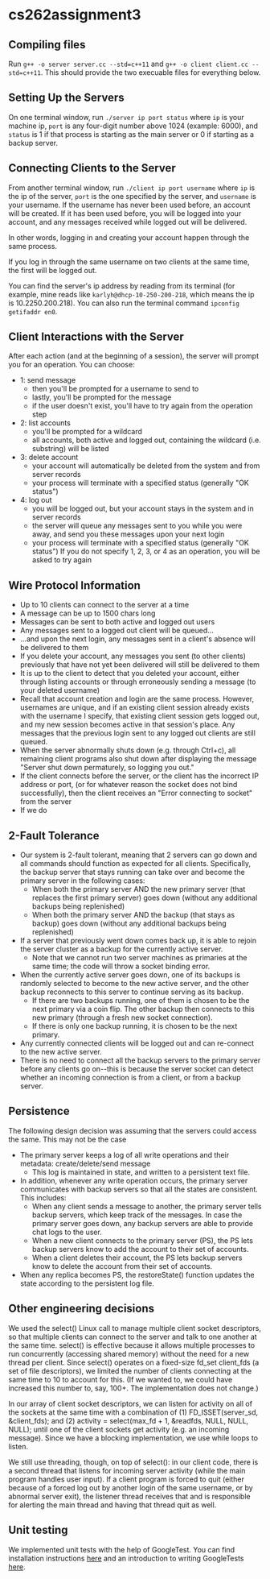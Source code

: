 # cs262assignment3

## Compiling files
Run `g++ -o server server.cc --std=c++11` and `g++ -o client client.cc --std=c++11`. This should provide the two execuable files for everything below.

## Setting Up the Servers
On one terminal window, run `./server ip port status` where `ip` is your machine ip, `port` is any four-digit number above 1024 (example: 6000), and `status` is 1 if that process is starting as the main server or 0 if starting as a backup server.

## Connecting Clients to the Server
From another terminal window, run `./client ip port username` where `ip` is the ip of the server, `port` is the one specified by the server, and `username` is your username. If the username has never been used before, an account will be created. If it has been used before, you will be logged into your account, and any messages received while logged out will be delivered. 

In other words, logging in and creating your account happen through the same process.

If you log in through the same username on two clients at the same time, the first will be logged out.

You can find the server's ip address by reading from its terminal (for example, mine reads like `karlyh@dhcp-10-250-200-218`, which means the ip is 10.2250.200.218). You can also run the terminal command `ipconfig getifaddr en0`.

## Client Interactions with the Server
After each action (and at the beginning of a session), the server will prompt you for an operation. You can choose:

- 1: send message
    - then you'll be prompted for a username to send to
    - lastly, you'll be prompted for the message
    - if the user doesn't exist, you'll have to try again from the operation step
- 2: list accounts
    - you'll be prompted for a wildcard
    - all accounts, both active and logged out, containing the wildcard (i.e. substring) will be listed
- 3: delete account
    - your account will automatically be deleted from the system and from server records
    - your process will terminate with a specified status (generally "OK status")
- 4: log out
    - you will be logged out, but your account stays in the system and in server records
    - the server will queue any messages sent to you while you were away, and send you these messages upon your next login
    - your process will terminate with a specified status (generally "OK status") If you do not specify 1, 2, 3, or 4 as an operation, you will be asked to try again

## Wire Protocol Information
- Up to 10 clients can connect to the server at a time
- A message can be up to 1500 chars long
- Messages can be sent to both active and logged out users
- Any messages sent to a logged out client will be queued...
- ...and upon the next login, any messages sent in a client's absence will be delivered to them
- If you delete your account, any messages you sent (to other clients) previously that have not yet been delivered will still be delivered to them
- It is up to the client to detect that you deleted your account, either through listing accounts or through erroneously sending a message (to your deleted username)
- Recall that account creation and login are the same process. However, usernames are unique, and if an existing client session already exists with the username I specify, that existing client session gets logged out, and my new session becomes active in that session's place. Any messages that the previous login sent to any logged out clients are still queued.
- When the server abnormally shuts down (e.g. through Ctrl+c), all remaining client programs also shut down after displaying the message "Server shut down permaturely, so logging you out."
- If the client connects before the server, or the client has the incorrect IP address or port, (or for whatever reason the socket does not bind successfully), then the client receives an "Error connecting to socket" from the server
- If we do 

## 2-Fault Tolerance
- Our system is 2-fault tolerant, meaning that 2 servers can go down and all commands should function as expected for all clients. Specifically, the backup server that stays running can take over and become the primary server in the following cases:
    * When both the primary server AND the new primary server (that replaces the first primary server) goes down (without any additional backups being replenished)
    * When both the primary server AND the backup (that stays as backup) goes down (without any additional backups being replenished)
- If a server that previously went down comes back up, it is able to rejoin the server cluster as a backup for the currently active server.
    * Note that we cannot run two server machines as primaries at the same time; the code will throw a socket binding error.
- When the currently active server goes down, one of its backups is randomly selected to become to the new active server, and the other backup reconnects to this server to continue serving as its backup. 
    * If there are two backups running, one of them is chosen to be the next primary via a coin flip. The other backup then connects to this new primary (through a fresh new socket connection).
    * If there is only one backup running, it is chosen to be the next primary.
- Any currently connected clients will be logged out and can re-connect to the new active server.
- There is no need to connect all the backup servers to the primary server before any clients go on--this is because the server socket can detect whether an incoming connection is from a client, or from a backup server.

## Persistence
The following design decision was assuming that the servers could access the same. This may not be the case
- The primary server keeps a log of all write operations and their metadata: create/delete/send message
    * This log is maintained in state, and written to a persistent text file.
- In addition, whenever any write operation occurs, the primary server communicates with backup servers so that all the states are consistent. This includes:
    * When any client sends a message to another, the primary server tells backup servers, which keep track of the messages. In case the primary server goes down, any backup servers are able to provide chat logs to the user.
    * When a new client connects to the primary server (PS), the PS lets backup servers know to add the account to their set of accounts.
    * When a client deletes their account, the PS lets backup servers know to delete the account from their set of accounts.
- When any replica becomes PS, the restoreState() function updates the state according to the persistent log file.

## Other engineering decisions
We used the select() Linux call to manage multiple client socket descriptors, so that multiple clients can connect to the server and talk to one another at the same time. select() is effective because it allows multiple processes to run concurrently (accessing shared memory) without the need for a new thread per client. Since select() operates on a fixed-size fd_set client_fds (a set of file descriptors), we limited the number of clients connecting at the same time to 10 to account for this. (If we wanted to, we could have increased this number to, say, 100+. The implementation does not change.)

In our array of client socket descriptors, we can listen for activity on all of the sockets at the same time with a combination of (1) FD_ISSET(server_sd, &client_fds); and (2) activity = select(max_fd + 1, &readfds, NULL, NULL, NULL); until one of the client sockets get activity (e.g. an incoming message). Since we have a blocking implementation, we use while loops to listen.

We still use threading, though, on top of select(): in our client code, there is a second thread that listens for incoming server activity (while the main program handles user input). If a client program is forced to quit (either because of a forced log out by another login of the same username, or by abnormal server exit), the listener thread receives that and is responsible for alerting the main thread and having that thread quit as well.

## Unit testing
We implemented unit tests with the help of GoogleTest. You can find installation instructions [here](https://google.github.io/googletest/quickstart-cmake.html) and an introduction to writing GoogleTests [here](https://google.github.io/googletest/primer.html). 